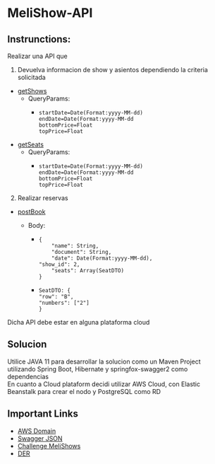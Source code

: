# MeliShow-API

## Instrunctions:

Realizar una API que

1. Devuelva informacion de show y asientos dependiendo la criteria solicitada

* [getShows](http://testmeliapi-env.eba-xaucipg7.us-east-1.elasticbeanstalk.com/api/shows?startDate=2022-04-20&endDate=2022-04-25&bottomPrice=100&topPrice=200)
  * QueryParams:
    * ```
      startDate=Date(Format:yyyy-MM-dd)
      endDate=Date(Format:yyyy-MM-dd
      bottomPrice=Float
      topPrice=Float
      ```
* [getSeats](http://testmeliapi-env.eba-xaucipg7.us-east-1.elasticbeanstalk.com/api/show/1/seats?startDate=2022-04-20&endDate=2022-04-25&bottomPrice=100&topPrice=200)
  * QueryParams:
    * ```
      startDate=Date(Format:yyyy-MM-dd)
      endDate=Date(Format:yyyy-MM-dd
      bottomPrice=Float
      topPrice=Float
      ```

2. Realizar reservas

* [postBook](http://testmeliapi-env.eba-xaucipg7.us-east-1.elasticbeanstalk.com/api/book)
  * Body:

    * ```
      {
          "name": String,
          "document": String,
          "date": Date(Format:yyyy-MM-dd),
      "show_id": 2,
          "seats": Array(SeatDTO)
      }
      ```
    * ```
      SeatDTO: {
      "row": "B",
      "numbers": ["2"]
      }
      ```
Dicha API debe estar en alguna plataforma cloud

## Solucion
Utilice JAVA 11 para desarrollar la solucion como un Maven Project utilizando Spring Boot, Hibernate y springfox-swagger2 como dependencias  
En cuanto a Cloud plataform decidi utilizar AWS Cloud, con Elastic Beanstalk para crear el nodo y PostgreSQL como RD

## Important Links

* [AWS Domain](http://testmeliapi-env.eba-xaucipg7.us-east-1.elasticbeanstalk.com)
* [Swagger JSON](http://testmeliapi-env.eba-xaucipg7.us-east-1.elasticbeanstalk.com/v2/api-docs)
* [Challenge MeliShows](https://github.com/riverojohnatan/melishow-api/blob/main/Challenge%20MeliShows.pdf)
* [DER](https://github.com/riverojohnatan/melishow-api/blob/main/der.jpg)
